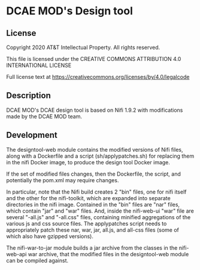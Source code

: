 # DCAE MOD's Design tool

## License

Copyright 2020 AT&T Intellectual Property. All rights reserved.

This file is licensed under the CREATIVE COMMONS ATTRIBUTION 4.0 INTERNATIONAL LICENSE

Full license text at https://creativecommons.org/licenses/by/4.0/legalcode


## Description

DCAE MOD's DCAE design tool is based on Nifi 1.9.2 with modifications
made by the DCAE MOD team.

## Development

The designtool-web module contains the modified versions of Nifi files, along
with a Dockerfile and a script (sh/applypatches.sh) for replacing them in
the nifi Docker image, to produce the design tool Docker image.

If the set of modified files changes, then the Dockerfile, the script, and
potentially the pom.xml may require changes.

In particular, note that the Nifi build creates 2 "bin" files, one for nifi
itself and the other for the nifi-toolkit, which are expanded into separate
directories in the nifi image.  Contained in the "bin" files are "nar" files,
which contain "jar" and "war" files.  And, inside the nifi-web-ui "war" file
are several "-all.js" and "-all.css" files, containing minified aggregations
of the various js and css source files.  The applypatches script needs to
appropriately patch these nar, war, jar, all.js, and all-css files (some of
which also have gzipped versions).

The nifi-war-to-jar module builds a jar archive from the classes in the
nifi-web-api war archive, that the modified files in the designtool-web
module can be compiled against.
